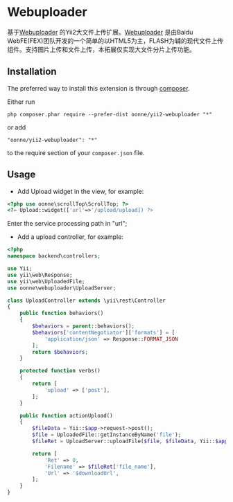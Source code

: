 Webuploader
============

基于[Webuploader](http://fex.baidu.com/webuploader/) 的Yii2大文件上传扩展。[Webuploader](http://fex.baidu.com/webuploader/) 是由Baidu WebFE(FEX)团队开发的一个简单的以HTML5为主，FLASH为辅的现代文件上传组件。支持图片上传和文件上传，本拓展仅实现大文件分片上传功能。


Installation
------------

The preferred way to install this extension is through [composer](http://getcomposer.org/download/).

Either run

```
php composer.phar require --prefer-dist oonne/yii2-webuploader "*"
```

or add

```
"oonne/yii2-webuploader": "*"
```

to the require section of your `composer.json` file.


Usage
-----

* Add Upload widget in the view, for example:
```php
<?php use oonne\scrollTop\ScrollTop; ?>
<?= Upload::widget(['url'=>'/upload/upload]) ?>
```
Enter the service processing path in "url";

* Add a upload controller, for example:
```php
<?php
namespace backend\controllers;

use Yii;
use yii\web\Response;
use yii\web\UploadedFile;
use oonne\webuploader\UploadServer;

class UploadController extends \yii\rest\Controller
{
    public function behaviors()
    {
        $behaviors = parent::behaviors();
        $behaviors['contentNegotiator']['formats'] = [
            'application/json' => Response::FORMAT_JSON
        ];
        return $behaviors;
    }

    protected function verbs()
    {
        return [
            'upload' => ['post'],
        ];
    }

    public function actionUpload()
    {
        $fileData = Yii::$app->request->post();
        $file = UploadedFile::getInstanceByName('file');
        $fileRet = UploadServer::uploadFile($file, $fileData, Yii::$app->params['temppath'], Yii::$app->params['filepath']);

        return [
            'Ret' => 0,
            'Filename' => $fileRet['file_name'],
            'Url' => '$downloadUrl',
        ];
    }
}

```